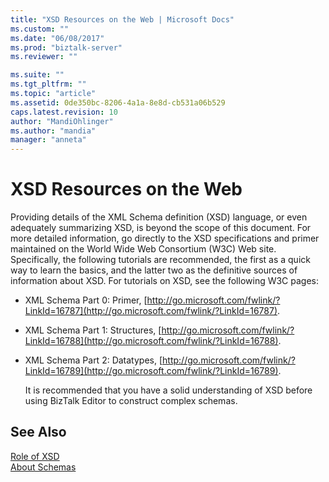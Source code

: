 ```yaml
---
title: "XSD Resources on the Web | Microsoft Docs"
ms.custom: ""
ms.date: "06/08/2017"
ms.prod: "biztalk-server"
ms.reviewer: ""

ms.suite: ""
ms.tgt_pltfrm: ""
ms.topic: "article"
ms.assetid: 0de350bc-8206-4a1a-8e8d-cb531a06b529
caps.latest.revision: 10
author: "MandiOhlinger"
ms.author: "mandia"
manager: "anneta"
---
```

# XSD Resources on the Web
Providing details of the XML Schema definition (XSD) language, or even adequately summarizing XSD, is beyond the scope of this document. For more detailed information, go directly to the XSD specifications and primer maintained on the World Wide Web Consortium (W3C) Web site. Specifically, the following tutorials are recommended, the first as a quick way to learn the basics, and the latter two as the definitive sources of information about XSD. For tutorials on XSD, see the following W3C pages:  
  
- XML Schema Part 0: Primer, [http://go.microsoft.com/fwlink/?LinkId=16787](http://go.microsoft.com/fwlink/?LinkId=16787).  
  
- XML Schema Part 1: Structures, [http://go.microsoft.com/fwlink/?LinkId=16788](http://go.microsoft.com/fwlink/?LinkId=16788).  
  
- XML Schema Part 2: Datatypes, [http://go.microsoft.com/fwlink/?LinkId=16789](http://go.microsoft.com/fwlink/?LinkId=16789).  
  
  It is recommended that you have a solid understanding of XSD before using BizTalk Editor to construct complex schemas.  
  
## See Also  
 [Role of XSD](../core/role-of-xsd.md)   
 [About Schemas](../core/about-schemas.md)